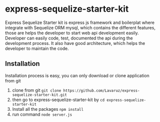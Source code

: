 # express-sequelize-starter-kit
Express Sequelize Starter kit is express js framework and boilerplat where integrate with Sequelize ORM mysql, which contains the different features, those are helps the developer to start web api development easily. Developer can easily code, test, documented the api during the development process. It also have good architecture, which helps the developer to maintain the code.

## Installation

Installation process is easy, you can only download or clone application from git

1. clone from git `git clone https://github.com/Lavaruz/express-sequelize-starter-kit.git`
2. then go to express-sequelize-starter-kit by `cd express-sequelize-starter-kit`
3. Install all the packages `npm install`
4. run command `node server.js`
